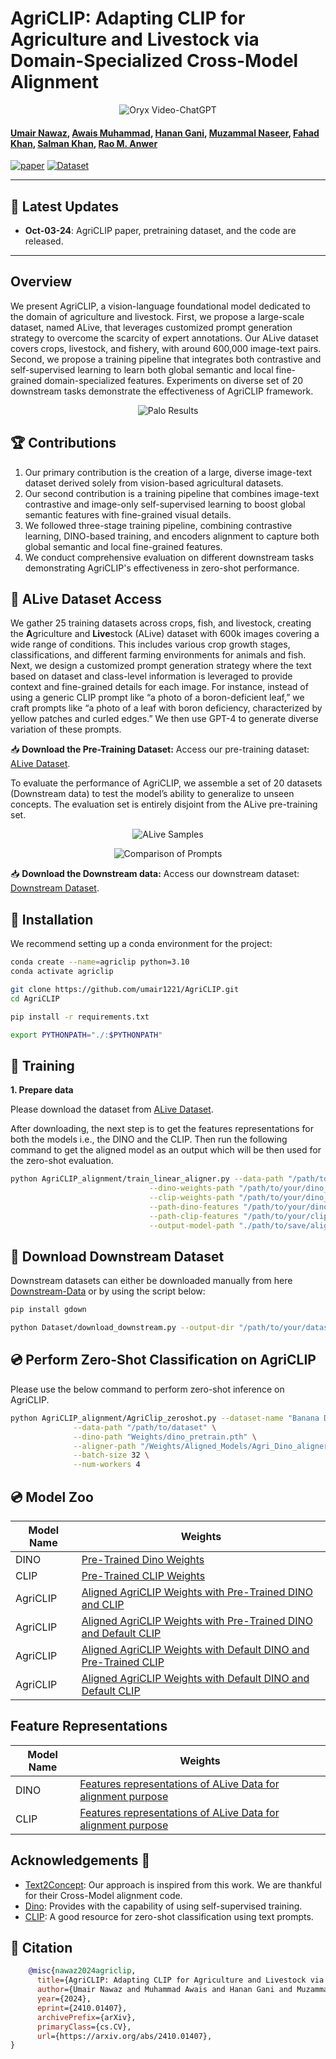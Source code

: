 # AgriCLIP: Adapting CLIP for Agriculture and Livestock via Domain-Specialized Cross-Model Alignment

<p align="center">
    <img src="https://i.imgur.com/waxVImv.png" alt="Oryx Video-ChatGPT">
</p>

#### [Umair Nawaz](https://scholar.google.com/citations?user=w7N4wSYAAAAJ&hl=en), [Awais Muhammad](https://scholar.google.com/citations?user=bA-9t1cAAAAJ&hl=en), [Hanan Gani](https://hananshafi.github.io/), [Muzammal Naseer](https://muzammal-naseer.com/), [Fahad Khan](https://sites.google.com/view/fahadkhans/home), [Salman Khan](https://salman-h-khan.github.io/), [Rao M. Anwer](https://scholar.google.fi/citations?user=_KlvMVoAAAAJ&hl=en)



[![paper](https://img.shields.io/badge/arXiv-Paper-<COLOR>.svg)](https://arxiv.org/abs/2410.01407)
[![Dataset](https://img.shields.io/badge/Dataset-Access-87CEEB)](https://mbzuaiac-my.sharepoint.com/:f:/g/personal/umair_nawaz_mbzuai_ac_ae/Ev3ZGFeLw8JPkda2RcRv_e0BR6yx25Hr0Pgrxdg6rrNOsA?e=CIuCb5)

---

## 📢 Latest Updates

- **Oct-03-24**: AgriCLIP paper, pretraining dataset, and the code are released.

---

## Overview

We present AgriCLIP, a vision-language foundational model dedicated to the domain of agriculture and livestock. First, we propose a large-scale dataset, named ALive, that leverages customized prompt generation strategy to overcome the scarcity of expert annotations. Our ALive dataset covers crops, livestock, and fishery, with around 600,000 image-text pairs. Second, we propose a training pipeline that integrates both contrastive and self-supervised learning to learn both global semantic and local fine-grained domain-specialized features. Experiments on diverse set of 20 downstream tasks demonstrate the effectiveness of AgriCLIP framework.


<p align="center">
  <img src="images/AgriCLIP-Framework.png" alt="Palo Results">
</p>


## 🏆 Contributions
1. Our primary contribution is the creation of a large, diverse image-text dataset derived solely from vision-based agricultural datasets. 
2. Our second contribution is a training pipeline that combines image-text contrastive and image-only self-supervised learning to boost global semantic features with fine-grained visual details.
3. We followed three-stage training pipeline, combining contrastive learning, DINO-based training, and encoders alignment to capture both global semantic and local fine-grained features.
4. We conduct comprehensive evaluation on different downstream tasks demonstrating AgriCLIP's effectiveness in zero-shot performance.

## 📂 ALive Dataset Access
We gather 25 training datasets across crops, fish, and livestock, creating the **A**griculture and **Live**stock (ALive) dataset with 600k images covering a wide range of conditions. This includes various crop growth stages, classifications, and different farming environments for animals and fish. Next, we design a customized prompt generation strategy where the text based on dataset and class-level information is leveraged to provide context and fine-grained details for each image. For instance, instead of using a generic CLIP prompt like “a photo of a boron-deficient leaf,” we craft prompts like “a photo of a leaf with boron deficiency, characterized by yellow patches and curled edges.” We then use GPT-4 to generate diverse variation of these prompts.

📥 **Download the Pre-Training Dataset:** Access our pre-training dataset: [ALive Dataset](https://mbzuaiac-my.sharepoint.com/:f:/g/personal/umair_nawaz_mbzuai_ac_ae/Ev3ZGFeLw8JPkda2RcRv_e0BR6yx25Hr0Pgrxdg6rrNOsA?e=CIuCb5).

To evaluate the performance of AgriCLIP, we assemble a set of 20 datasets (Downstream data) to test the model’s ability to generalize to unseen concepts. The evaluation set is entirely disjoint from the ALive pre-training set. 

<p align="center">
  <img src="images/Ablation_Datasets_Abl.png" alt="ALive Samples">
</p>

<p align="center">
  <img src="images/Prompts-Comparison.png" alt="Comparison of Prompts">
</p>

📥 **Download the Downstream data:** Access our downstream dataset: [Downstream Dataset](https://mbzuaiac-my.sharepoint.com/:f:/g/personal/umair_nawaz_mbzuai_ac_ae/Eopq16hBlqpCuGv0UYqqRkIBRryT9Pum3HxtgWN4YJAWqg?e=XwdvVa).




<!-- ## 🧠 Model Zoo
| Model Name       | HuggingFace Link                                     |
|------------------|------------------------------------------------------|
| MobilePALO-1.7B  | [MBZUAI/MobilePALO-1.7B](https://huggingface.co/MBZUAI/MobilePALO-1.7B) |
| PALO-7B          | [MBZUAI/PALO-7B](https://huggingface.co/MBZUAI/PALO-7B)   |
| PALO-13B         | [MBZUAI/PALO-13B](https://huggingface.co/MBZUAI/PALO-13B) |
 -->

## 🔧 Installation
We recommend setting up a conda environment for the project:

```bash
conda create --name=agriclip python=3.10
conda activate agriclip

git clone https://github.com/umair1221/AgriCLIP.git
cd AgriCLIP

pip install -r requirements.txt

export PYTHONPATH="./:$PYTHONPATH"
```


## 🚋 Training
**1. Prepare data**

Please download the dataset from [ALive Dataset](https://mbzuaiac-my.sharepoint.com/:f:/g/personal/umair_nawaz_mbzuai_ac_ae/Evc0EuEPvtdJuNYm7gmHVwQBbbI26UILyiQts137dZXMFQ?e=capaMN).


After downloading, the next step is to get the features representations for both the models i.e., the DINO and the CLIP.
Then run the following command to get the aligned model as an output which will be then used for the zero-shot evaluation.
```bash
python AgriCLIP_alignment/train_linear_aligner.py --data-path "/path/to/your/dataset" \
                               --dino-weights-path "/path/to/your/dino_pretrain.pth" \
                               --clip-weights-path "/path/to/your/dino_pretrain.pth" \
                               --path-dino-features "/path/to/your/dino_features.npy" \
                               --path-clip-features "/path/to/your/clip_features.npy" \
                               --output-model-path "./path/to/save/aligned_model.pth"
```

## 🔧 Download Downstream Dataset
Downstream datasets can either be downloaded manually from here [Downstream-Data](https://mbzuaiac-my.sharepoint.com/:f:/g/personal/umair_nawaz_mbzuai_ac_ae/Eopq16hBlqpCuGv0UYqqRkIBRryT9Pum3HxtgWN4YJAWqg?e=2PfqgH) or by using the script below:

```bash
pip install gdown 

python Dataset/download_downstream.py --output-dir "/path/to/your/dataset/storage"

```
## 💿 Perform Zero-Shot Classification on AgriCLIP
Please use the below command to perform zero-shot inference on AgriCLIP.

```bash
python AgriCLIP_alignment/AgriClip_zeroshot.py --dataset-name "Banana Deficiency" \
              --data-path "/path/to/dataset" \
              --dino-path "Weights/dino_pretrain.pth" \
              --aligner-path "/Weights/Aligned_Models/Agri_Dino_aligner_DPT_CPT.pth" \
              --batch-size 32 \
              --num-workers 4

```



## 💿 Model Zoo

| Model Name       | Weights                                                       |
|------------------|-------------------------------------------------------------------------|
| DINO  | [Pre-Trained Dino Weights](https://mbzuaiac-my.sharepoint.com/:u:/g/personal/umair_nawaz_mbzuai_ac_ae/EaMwAZzvW6xBpVNv539sZ0kBlU7usSPyzZGj2gwUYPz7wg?e=kcai5A) |
| CLIP  | [Pre-Trained CLIP Weights](https://mbzuaiac-my.sharepoint.com/:u:/g/personal/umair_nawaz_mbzuai_ac_ae/EQDAP4euPbNFvrRJr0Ns4AgBzdY1KHyiw0U1tM92I4eUvg?e=KxbbSb) |
| AgriCLIP         | [Aligned AgriCLIP Weights with Pre-Trained DINO and CLIP](https://mbzuaiac-my.sharepoint.com/:u:/g/personal/umair_nawaz_mbzuai_ac_ae/EaSxj1qqeblBoK-e4ye7JjUBxpKjUvtRzHf0V5cTSpnDyA?e=ukhngF)                 |
| AgriCLIP         | [Aligned AgriCLIP Weights with Pre-Trained DINO and Default CLIP](https://mbzuaiac-my.sharepoint.com/:u:/g/personal/umair_nawaz_mbzuai_ac_ae/EYdN0JsOcLdPpqcBplxK7PwBkyG1w2nib_fNVR6F06ndwA?e=pHbT1X)                 |
| AgriCLIP         | [Aligned AgriCLIP Weights with Default DINO and Pre-Trained CLIP](https://mbzuaiac-my.sharepoint.com/:u:/g/personal/umair_nawaz_mbzuai_ac_ae/ET02EORvYOJMmiEikmq6TCkByUzBc-AyxLGjlyDZoa3p9w?e=fKqyQj)                 |
| AgriCLIP         | [Aligned AgriCLIP Weights with Default DINO and Default CLIP](https://mbzuaiac-my.sharepoint.com/:u:/g/personal/umair_nawaz_mbzuai_ac_ae/ERKuUr7UW_lPtdw755_xK4UBnLVYr1G7qEutAnObLJ9QPg?e=k7sTax)                 |


## Feature Representations
| Model Name       | Weights                                                       |
|------------------|-------------------------------------------------------------------------|
| DINO  | [Features representations of ALive Data for alignment purpose](https://mbzuaiac-my.sharepoint.com/:u:/g/personal/umair_nawaz_mbzuai_ac_ae/EdZlaeWmuFNPnjoshCtI3A0Bb_xWSt0slydHw_VVARjnLg?e=qC1NOV) |
| CLIP  | [Features representations of ALive Data for alignment purpose](https://mbzuaiac-my.sharepoint.com/:u:/g/personal/umair_nawaz_mbzuai_ac_ae/EWm2lNa2c9tNg9G37UoirQcBRADyJb6RlQfSQkckuYiLKQ?e=w85sNL)                 |



## Acknowledgements :pray:

+ [Text2Concept](https://github.com/k1rezaei/Text-to-concept): Our approach is inspired from this work. We are thankful for their Cross-Model alignment code.
+ [Dino](https://github.com/facebookresearch/dino): Provides with the capability of using self-supervised training.
+ [CLIP](https://github.com/mlfoundations/open_clip): A good resource for zero-shot classification using text prompts.


## 📜 Citation
```bibtex
    @misc{nawaz2024agriclip,
      title={AgriCLIP: Adapting CLIP for Agriculture and Livestock via Domain-Specialized Cross-Model Alignment}, 
      author={Umair Nawaz and Muhammad Awais and Hanan Gani and Muzammal Naseer and Fahad Khan and Salman Khan and Rao Muhammad Anwer},
      year={2024},
      eprint={2410.01407},
      archivePrefix={arXiv},
      primaryClass={cs.CV},
      url={https://arxiv.org/abs/2410.01407}, 
}
```

